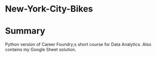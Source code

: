 # New-York-City-Bikes

# Summary
Python version of Career Foundry;s short course for Data Analytics. Also contains my Google Sheet solution.

